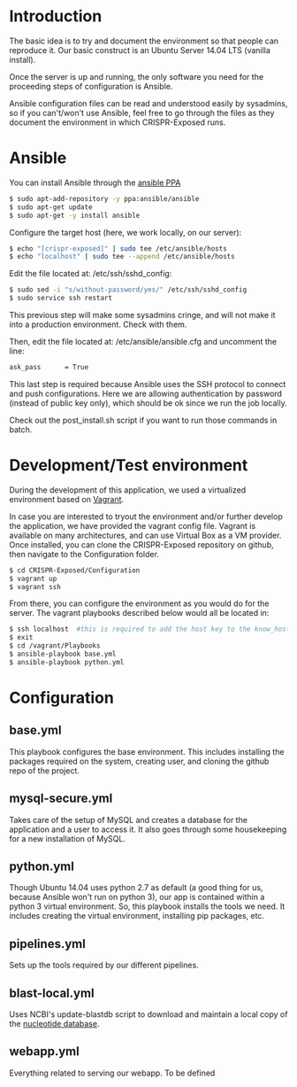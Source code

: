 # Introduction

The basic idea is to try and document the environment so that people
can reproduce it. Our basic construct is an Ubuntu Server 14.04 LTS
(vanilla install).

Once the server is up and running, the only software you need for the
proceeding steps of configuration is Ansible.

Ansible configuration files can be read and understood easily by
sysadmins, so if you can't/won't use Ansible, feel free to go through
the files as they document the environment in which CRISPR-Exposed
runs.

# Ansible

You can install Ansible through the [ansible PPA](https://launchpad.net/~ansible/+archive/ubuntu/ansible)

```bash
$ sudo apt-add-repository -y ppa:ansible/ansible
$ sudo apt-get update
$ sudo apt-get -y install ansible
```

Configure the target host (here, we work locally, on our server):

```bash
$ echo "[crispr-exposed]" | sudo tee /etc/ansible/hosts
$ echo "localhost" | sudo tee --append /etc/ansible/hosts
```

Edit the file located at: /etc/ssh/sshd_config:

```bash
$ sudo sed -i "s/without-password/yes/" /etc/ssh/sshd_config
$ sudo service ssh restart
```

This previous step will make some sysadmins cringe, and will not make
it into a production environment. Check with them.

Then, edit the file located at: /etc/ansible/ansible.cfg and uncomment
the line:

```bash
ask_pass      = True

```

This last step is required because Ansible uses the SSH protocol to
connect and push configurations. Here we are allowing authentication
by password (instead of public key only), which should be ok since we
run the job locally.

Check out the post_install.sh script if you want to run those commands
in batch.

# Development/Test environment

During the development of this application, we used a virtualized
environment based on [Vagrant](https://www.vagrantup.com/downloads.html).

In case you are interested to tryout the environment and/or further
develop the application, we have provided the vagrant config
file. Vagrant is available on many architectures, and can use Virtual
Box as a VM provider. Once installed, you can clone the CRISPR-Exposed
repository on github, then navigate to the Configuration folder.

```bash
$ cd CRISPR-Exposed/Configuration
$ vagrant up
$ vagrant ssh
```

From there, you can configure the environment as you would do for the
server. The vagrant playbooks described below would all be located in:

```bash
$ ssh localhost  #this is required to add the host key to the know_hosts
$ exit
$ cd /vagrant/Playbooks
$ ansible-playbook base.yml
$ ansible-playbook python.yml
```

# Configuration

## base.yml

This playbook configures the base environment. This includes
installing the packages required on the system, creating user, and
cloning the github repo of the project.

## mysql-secure.yml

Takes care of the setup of MySQL and creates a database for the
application and a user to access it. It also goes through some
housekeeping for a new installation of MySQL.

## python.yml

Though Ubuntu 14.04 uses python 2.7 as default (a good thing for us,
because Ansible won't run on python 3), our app is contained within a
python 3 virtual environment. So, this playbook installs the tools we
need. It includes creating the virtual environment, installing pip
packages, etc.

## pipelines.yml

Sets up the tools required by our different pipelines. 

## blast-local.yml

Uses NCBI's update-blastdb script to download and maintain a local
copy of the [nucleotide database](ftp://ftp.ncbi.nlm.nih.gov/blast/db/README).

## webapp.yml

Everything related to serving our webapp. To be defined